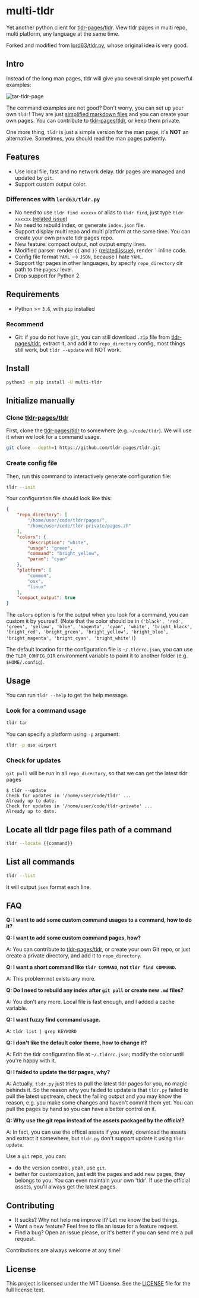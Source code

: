 # multi-tldr

Yet another python client for [tldr-pages/tldr](https://github.com/tldr-pages/tldr). View tldr pages in multi repo, multi platform, any language at the same time.

Forked and modified from [lord63/tldr.py](https://github.com/lord63/tldr.py), whose original idea is very good.

## Intro

Instead of the long man pages, tldr will give you several simple yet powerful examples:

![tar-tldr-page](screenshots/screenshot1.png)

The command examples are not good? Don't worry, you can set up your own `tldr`! They are just [simplified markdown files](https://github.com/tldr-pages/tldr/blob/master/contributing-guides/style-guide.md) and you can create your own pages. You can contribute to [tldr-pages/tldr](https://github.com/tldr-pages/tldr), or keep them private.

One more thing, `tldr` is just a simple version for the man page, it's **NOT** an alternative. Sometimes, you should read the man pages patiently.

## Features

- Use local file, fast and no network delay. tldr pages are managed and updated by `git`.
- Support custom output color.

### Differences with `lord63/tldr.py`

- No need to use `tldr find xxxxxx` or alias to `tldr find`, just type `tldr xxxxxx` ([related issue](https://github.com/lord63/tldr.py/issues/47))
- No need to rebuild index, or generate `index.json` file.
- Support display multi repo and multi platform at the same time. You can create your own private tldr pages repo.
- New feature: compact output, not output empty lines.
- Modified parser: render `{{` and `}}` ([related issue](https://github.com/lord63/tldr.py/issues/25)), render `` ` `` inline code.
- Config file format `YAML` --> `JSON`, because I hate `YAML`.
- Support tlgr pages in other languages, by specify `repo_directory` dir path to the `pages/` level.
- Drop support for Python 2.

## Requirements

- Python >= `3.6`, with `pip` installed

### Recommend

- Git: if you do not have `git`, you can still download `.zip` file from [tldr-pages/tldr](https://github.com/tldr-pages/tldr), extract it, and add it to `repo_directory` config, most things still work, but `tldr --update` will NOT work.

## Install

```bash
python3 -m pip install -U multi-tldr
```

## Initialize manually

### Clone [tldr-pages/tldr](https://github.com/tldr-pages/tldr)

First, clone the [tldr-pages/tldr](https://github.com/tldr-pages/tldr) to somewhere (e.g. `~/code/tldr`). We will use it when we look for a command usage.

```bash
git clone --depth=1 https://github.com/tldr-pages/tldr.git
```

### Create config file

Then, run this command to interactively generate configuration file:

```bash
tldr --init
```

Your configuration file should look like this:

```json
{
    "repo_directory": [
        "/home/user/code/tldr/pages/",
        "/home/user/code/tldr-private/pages.zh"
    ],
    "colors": {
        "description": "white",
        "usage": "green",
        "command": "bright_yellow",
        "param": "cyan"
    },
    "platform": [
        "common",
        "osx",
        "linux"
    ],
    "compact_output": true
}
```

The `colors` option is for the output when you look for a command, you can custom it by yourself. (Note that the color should be in `('black', 'red', 'green', 'yellow', 'blue', 'magenta', 'cyan', 'white', 'bright_black', 'bright_red', 'bright_green', 'bright_yellow', 'bright_blue', 'bright_magenta', 'bright_cyan', 'bright_white')`)

The default location for the configuration file is `~/.tldrrc.json`, you can use the `TLDR_CONFIG_DIR` environment variable to point it to another folder (e.g. `$HOME/.config`).

## Usage

You can run `tldr --help` to get the help message.

### Look for a command usage

```bash
tldr tar
```

You can specify a platform using `-p` argument:

```bash
tldr -p osx airport
```

### Check for updates

`git pull` will be run in all `repo_directory`, so that we can get the latest tldr pages

```console
$ tldr --update
Check for updates in '/home/user/code/tldr' ...
Already up to date.
Check for updates in '/home/user/code/tldr-private' ...
Already up to date.
```

## Locate all tldr page files path of a command

```bash
tldr --locate {{command}}
```

## List all commands

```bash
tldr --list
```

It will output `json` format each line.

## FAQ

**Q: I want to add some custom command usages to a command, how to do it?**

**Q: I want to add some custom command pages, how?**

A: You can contribute to [tldr-pages/tldr](https://github.com/tldr-pages/tldr), or create your own Git repo, or just create a private directory, and add it to `repo_directory`.

**Q: I want a short command like `tldr COMMAND`, not `tldr find COMMAND`.**

A: This problem not exists any more.

**Q: Do I need to rebuild any index after `git pull` or create new `.md` files?**

A: You don't any more. Local file is fast enough, and I added a cache variable.

**Q: I want fuzzy find command usage.**

A: `tldr list | grep KEYWORD`

**Q: I don't like the default color theme, how to change it?**

A: Edit the tldr configuration file at `~/.tldrrc.json`; modify the color until you're happy with it.

**Q: I faided to update the tldr pages, why?**

A: Actually, `tldr.py` just tries to pull the latest tldr pages for you, no magic behinds it. So the reason why you faided to update is that `tldr.py` failed to pull the latest upstream, check the failing output and you may know the reason, e.g. you make some changes and haven't commit them yet. You can pull the pages by hand so you can have a better control on it.

**Q: Why use the git repo instead of the assets packaged by the official?**

A: In fact, you can use the offical assets if you want, download the assets and extract it somewhere, but `tldr.py` don't support update it using `tldr update`.

Use a `git` repo, you can:

- do the version control, yeah, use `git`.
- better for customization, just edit the pages and add new pages, they belongs to you. You can even maintain your own 'tldr'. If use the official assets, you'll always get the latest pages.

## Contributing

- It sucks? Why not help me improve it? Let me know the bad things.
- Want a new feature? Feel free to file an issue for a feature request.
- Find a bug? Open an issue please, or it's better if you can send me a pull request.

Contributions are always welcome at any time!

## License

This project is licensed under the MIT License. See the [LICENSE](LICENSE) file for the full license text.
